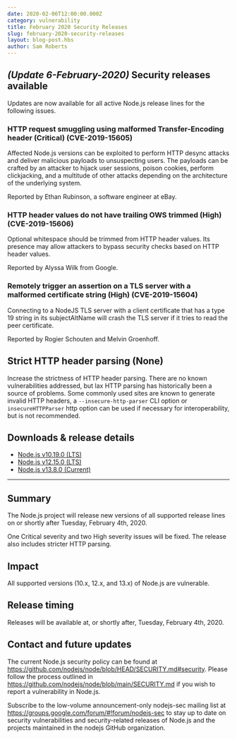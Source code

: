 ```yaml
---
date: 2020-02-06T12:00:00.000Z
category: vulnerability
title: February 2020 Security Releases
slug: february-2020-security-releases
layout: blog-post.hbs
author: Sam Roberts
---
```


## _(Update 6-February-2020)_ Security releases available

Updates are now available for all active Node.js release lines for the following issues.

### HTTP request smuggling using malformed Transfer-Encoding header (Critical) (CVE-2019-15605)

Affected Node.js versions can be exploited to perform HTTP desync attacks and deliver malicious payloads to unsuspecting users. The payloads can be crafted by an attacker to hijack user sessions, poison cookies, perform clickjacking, and a multitude of other attacks depending on the architecture of the underlying system.

Reported by Ethan Rubinson, a software engineer at eBay.

### HTTP header values do not have trailing OWS trimmed (High) (CVE-2019-15606)

Optional whitespace should be trimmed from HTTP header values. Its presence may allow attackers to bypass security checks based on HTTP header values.

Reported by Alyssa Wilk from Google.

### Remotely trigger an assertion on a TLS server with a malformed certificate string (High) (CVE-2019-15604)

Connecting to a NodeJS TLS server with a client certificate that has a type 19 string in its subjectAltName will crash the TLS server if it tries to read the peer certificate.

Reported by Rogier Schouten and Melvin Groenhoff.

## Strict HTTP header parsing (None)

Increase the strictness of HTTP header parsing. There are no known vulnerabilities addressed, but lax HTTP parsing has historically been a source of problems. Some commonly used sites are known to generate invalid HTTP headers, a `--insecure-http-parser` CLI option or `insecureHTTPParser` http option can be used if necessary for interoperability, but is not recommended.

## Downloads & release details

- [Node.js v10.19.0 (LTS)](https://nodejs.org/en/blog/release/v10.19.0/)
- [Node.js v12.15.0 (LTS)](https://nodejs.org/en/blog/release/v12.15.0/)
- [Node.js v13.8.0 (Current)](https://nodejs.org/en/blog/release/v13.8.0/)

---

## Summary

The Node.js project will release new versions of all supported release lines on or shortly after Tuesday, February 4th, 2020.

One Critical severity and two High severity issues will be fixed. The release also includes stricter HTTP parsing.

## Impact

All supported versions (10.x, 12.x, and 13.x) of Node.js are vulnerable.

## Release timing

Releases will be available at, or shortly after, Tuesday, February 4th, 2020.

## Contact and future updates

The current Node.js security policy can be found at https://github.com/nodejs/node/blob/HEAD/SECURITY.md#security. Please follow the process outlined in https://github.com/nodejs/node/blob/main/SECURITY.md if you wish to report a vulnerability in Node.js.

Subscribe to the low-volume announcement-only nodejs-sec mailing list at https://groups.google.com/forum/#!forum/nodejs-sec to stay up to date on security vulnerabilities and security-related releases of Node.js and the projects maintained in the nodejs GitHub organization.
